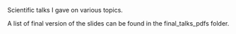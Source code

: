 Scientific talks I gave on various topics.  

A list of final version of the slides can be found in the final_talks_pdfs folder.
